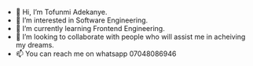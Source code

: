 - 👋 Hi, I’m Tofunmi Adekanye.
- 👀 I’m interested in Software Engineering.
- 🌱 I’m currently learning Frontend Engineering.
- 💞️ I’m looking to collaborate with people who will assist me in acheiving my dreams.
- 📫 You can reach me on whatsapp 07048086946

<!---
Adefunmi/Adefunmi is a ✨ special ✨ repository because its `README.md` (this file) appears on your GitHub profile.
You can click the Preview link to take a look at your changes.
--->
